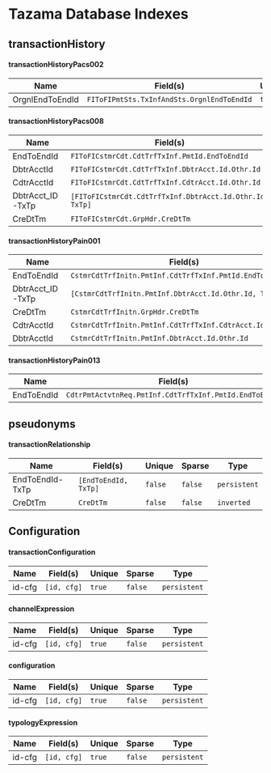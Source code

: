 # Tazama Database Indexes
## transactionHistory
#### transactionHistoryPacs002
| Name | Field(s) | Unique | Sparse | Type |
| ------ | ------ | -----  | ----- | ----- |
| OrgnlEndToEndId | `FIToFIPmtSts.TxInfAndSts.OrgnlEndToEndId` |`true` | `false`| `persistent` |

#### transactionHistoryPacs008
| Name | Field(s) | Unique | Sparse | Type |
| ------ | ------ | -----  | ----- | ----- |
| EndToEndId | `FIToFICstmrCdt.CdtTrfTxInf.PmtId.EndToEndId` | `true` | `false` | `persistent` |
| DbtrAcctId | `FIToFICstmrCdt.CdtTrfTxInf.DbtrAcct.Id.Othr.Id` | `false` | `false` | `persistent` |
| CdtrAcctId | `FIToFICstmrCdt.CdtTrfTxInf.CdtrAcct.Id.Othr.Id` | `false` | `false` | `persistent` |
| DbtrAcct_ID-TxTp | `[FIToFICstmrCdt.CdtTrfTxInf.DbtrAcct.Id.Othr.Id, TxTp]` | `false` | `false` | `persistent` |
| CreDtTm | `FIToFICstmrCdt.GrpHdr.CreDtTm` | `false` | `false` | `persistent` |

#### transactionHistoryPain001
| Name | Field(s) | Unique | Sparse | Type |
| ------ | ------ | -----  | ----- | ----- |
| EndToEndId | `CstmrCdtTrfInitn.PmtInf.CdtTrfTxInf.PmtId.EndToEndId` | `true` | `false` | `persistent` |
| DbtrAcct_ID-TxTp | `[CstmrCdtTrfInitn.PmtInf.DbtrAcct.Id.Othr.Id, TxTp]` | `false` | `false` | `persistent` |
| CreDtTm | `CstmrCdtTrfInitn.GrpHdr.CreDtTm` | `false` | `false` | `persistent` |
| CdtrAcctId | `CstmrCdtTrfInitn.PmtInf.CdtTrfTxInf.CdtrAcct.Id.Othr.Id` | `false` | `false` | `persistent` |
| DbtrAcctId | `CstmrCdtTrfInitn.PmtInf.DbtrAcct.Id.Othr.Id` | `false` | `false` | `persistent` |

#### transactionHistoryPain013
| Name | Field(s) | Unique | Sparse | Type |
| ------ | ------ | -----  | ----- | ----- |
| EndToEndId | `CdtrPmtActvtnReq.PmtInf.CdtTrfTxInf.PmtId.EndToEndId` | `true` | `false` | `persistent` |

## pseudonyms
#### transactionRelationship
| Name | Field(s) | Unique | Sparse | Type |
| ------ | ------ | -----  | ----- | ----- |
| EndToEndId-TxTp | `[EndToEndId, TxTp]` | `false` | `false`| `persistent` |
| CreDtTm | `CreDtTm` | `false` | `false`| `inverted` |


## Configuration
#### transactionConfiguration
| Name | Field(s) | Unique | Sparse | Type |
| ------ | ------ | -----  | ----- | ----- |
| id-cfg | `[id, cfg]` | `true` | `false`| `persistent` |

#### channelExpression
| Name | Field(s) | Unique | Sparse | Type |
| ------ | ------ | -----  | ----- | ----- |
| id-cfg | `[id, cfg]` | `true` | `false`| `persistent` |

#### configuration
| Name | Field(s) | Unique | Sparse | Type |
| ------ | ------ | -----  | ----- | ----- |
| id-cfg | `[id, cfg]` | `true` | `false`| `persistent` |

#### typologyExpression
| Name | Field(s) | Unique | Sparse | Type |
| ------ | ------ | -----  | ----- | ----- |
| id-cfg | `[id, cfg]` | `true` | `false`| `persistent` |
